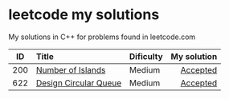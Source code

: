 # leetcode my solutions
My solutions in C++ for problems found in leetcode.com


| ID        | Title           | Dificulty  | My solution  |
| --------- |:----------------| :----------| -----:|
| 200 | [Number of Islands](https://leetcode.com/problems/number-of-islands/) | Medium | [Accepted](https://github.com/GabrielFornari/leetcode/blob/main/solutions/numberOfIslands.cpp) |
| 622 | [Design Circular Queue](https://leetcode.com/problems/design-circular-queue/) | Medium | [Accepted](https://github.com/GabrielFornari/leetcode/blob/main/solutions/designCircularQueue.cpp) |

